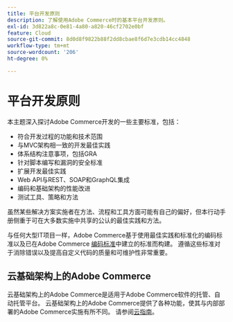 ```yaml
---
title: 平台开发原则
description: 了解使用Adobe Commerce时的基本平台开发原则。
exl-id: 3d822a8c-0e81-4a80-a820-46cf2702e0bf
feature: Cloud
source-git-commit: 8d0d8f9822b88f2dd8cbae8f6d7e3cdb14cc4848
workflow-type: tm+mt
source-wordcount: '206'
ht-degree: 0%

---
```



# 平台开发原则

本主题深入探讨Adobe Commerce开发的一些主要标准，包括：

- 符合开发过程的功能和技术范围
- 与MVC架构相一致的开发最佳实践
- 体系结构注意事项，包括GRA
- 针对脚本编写和漏洞的安全标准
- 扩展开发最佳实践
- Web API与REST、SOAP和GraphQL集成
- 编码和基础架构的性能改进
- 测试工具、策略和方法

虽然某些解决方案实施者在方法、流程和工具方面可能有自己的偏好，但本行动手册侧重于可在大多数实施中共享的公认的最佳实践和方法。

与任何大型IT项目一样，Adobe Commerce基于使用最佳实践和标准化的编码标准以及已在Adobe Commerce [编码标准](https://developer.adobe.com/commerce/php/coding-standards/)中建立的标准而构建。 遵循这些标准对于消除错误以及提高自定义代码的质量和可维护性非常重要。

## 云基础架构上的Adobe Commerce

云基础架构上的Adobe Commerce是适用于Adobe Commerce软件的托管、自动托管平台。 云基础架构上的Adobe Commerce提供了各种功能，使其与内部部署的Adobe Commerce实施有所不同。 请参阅[云指南](https://experienceleague.adobe.com/docs/commerce-cloud-service/user-guide/overview.html)。
